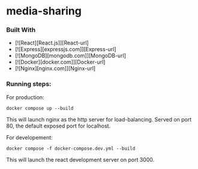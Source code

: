 # media-sharing

### Built With

* [![React][React.js]][React-url]
* [![Express][expressjs.com]][Express-url]
* [![MongoDB][mongodb.com]][MongoDB-url]
* [![Docker][docker.com]][Docker-url]
* [![Nginx][nginx.com]][Nginx-url]

### Running steps:
For production:

`docker compose up --build`

This will launch nginx as the http server for load-balancing. Served on port 80, the default exposed port for localhost.

For developement:

`docker compose -f docker-compose.dev.yml --build`

This will launch the react development server on port 3000.
